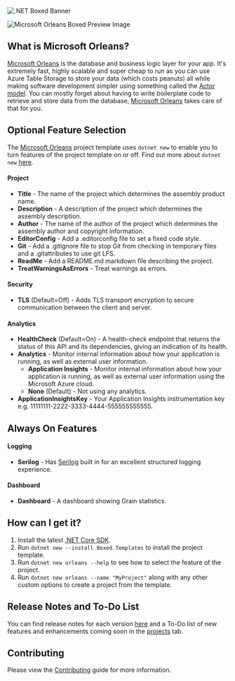 ![.NET Boxed Banner](../Images/Banner.png)

![Microsoft Orleans Boxed Preview Image](../Images/Orleans-Preview.png)

## What is Microsoft Orleans?

[Microsoft Orleans](https://dotnet.github.io/orleans/) is the database and business logic layer for your app. It's extremely fast, highly scalable and super cheap to run as you can use Azure Table Storage to store your data (which costs peanuts) all while making software development simpler using something called the [Actor model](https://en.wikipedia.org/wiki/Actor_model). You can mostly forget about having to write boilerplate code to retrieve and store data from the database, [Microsoft Orleans](https://dotnet.github.io/orleans/) takes care of that for you.

## Optional Feature Selection

The [Microsoft Orleans](https://dotnet.github.io/orleans/) project template uses `dotnet new` to enable you to turn features of the project template on or off. Find out more about `dotnet new` [here](http://rehansaeed.com/custom-project-templates-using-dotnet-new/).

#### Project

- **Title** - The name of the project which determines the assembly product name.
- **Description** - A description of the project which determines the assembly description.
- **Author** - The name of the author of the project which determines the assembly author and copyright information.
- **EditorConfig** - Add a .editorconfig file to set a fixed code style.
- **Git** - Add a .gitignore file to stop Git from checking in temporary files and a .gitattributes to use git LFS.
- **ReadMe** - Add a README.md markdown file describing the project.
- **TreatWarningsAsErrors** - Treat warnings as errors.

#### Security

- **TLS** (Default=Off) - Adds TLS transport encryption to secure communication between the client and server.

#### Analytics

- **HealthCheck** (Default=On) - A health-check endpoint that returns the status of this API and its dependencies, giving an indication of its health.
- **Analytics** - Monitor internal information about how your application is running, as well as external user information.
  - **Application Insights** - Monitor internal information about how your application is running, as well as external user information using the Microsoft Azure cloud.
  - **None** (Default) - Not using any analytics.
- **ApplicationInsightsKey** - Your Application Insights instrumentation key e.g. 11111111-2222-3333-4444-555555555555.

## Always On Features

#### Logging

- **Serilog** - Has [Serilog](https://serilog.net/) built in for an excellent structured logging experience.

#### Dashboard

- **Dashboard** - A dashboard showing Grain statistics.

## How can I get it?

1. Install the latest [.NET Core SDK](https://dot.net).
2. Run `dotnet new --install Boxed.Templates` to install the project template.
3. Run `dotnet new orleans --help` to see how to select the feature of the project.
5. Run `dotnet new orleans --name "MyProject"` along with any other custom options to create a project from the template.

## Release Notes and To-Do List
You can find release notes for each version [here](https://github.com/Dotnet-Boxed/Templates/releases) and a To-Do list of new features and enhancements coming soon in the [projects](https://github.com/Dotnet-Boxed/Templates/projects) tab.

## Contributing

Please view the [Contributing](/.github/CONTRIBUTING.md) guide for more information.
